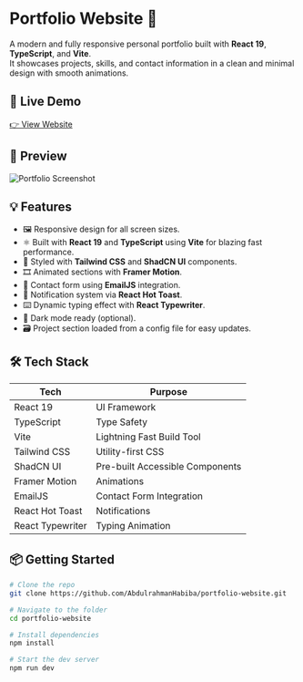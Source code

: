 # Portfolio Website 🚀

A modern and fully responsive personal portfolio built with **React 19**, **TypeScript**, and **Vite**.  
It showcases projects, skills, and contact information in a clean and minimal design with smooth animations.

## 🔗 Live Demo

[👉 View Website](https://abdulrahman-habiba.vercel.app)

## 📸 Preview

![Portfolio Screenshot](https://res.cloudinary.com/dnvlh7gm3/image/upload/v1752553420/portfolio-preview.png)

## 💡 Features

- 🖼️ Responsive design for all screen sizes.
- ⚛️ Built with **React 19** and **TypeScript** using **Vite** for blazing fast performance.
- 🎨 Styled with **Tailwind CSS** and **ShadCN UI** components.
- 🎞️ Animated sections with **Framer Motion**.
- 📧 Contact form using **EmailJS** integration.
- 🔔 Notification system via **React Hot Toast**.
- ⌨️ Dynamic typing effect with **React Typewriter**.
- 🌙 Dark mode ready (optional).
- 🗃️ Project section loaded from a config file for easy updates.

## 🛠️ Tech Stack

| Tech            | Purpose                        |
|-----------------|--------------------------------|
| React 19        | UI Framework                   |
| TypeScript      | Type Safety                    |
| Vite            | Lightning Fast Build Tool      |
| Tailwind CSS    | Utility-first CSS              |
| ShadCN UI       | Pre-built Accessible Components|
| Framer Motion   | Animations                     |
| EmailJS         | Contact Form Integration       |
| React Hot Toast | Notifications                  |
| React Typewriter| Typing Animation               |

## 📦 Getting Started

```bash
# Clone the repo
git clone https://github.com/AbdulrahmanHabiba/portfolio-website.git

# Navigate to the folder
cd portfolio-website

# Install dependencies
npm install

# Start the dev server
npm run dev
